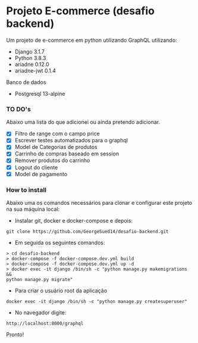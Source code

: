 # Projeto E-commerce (desafio backend)
Um projeto de e-commerce em python utilizando GraphQL utilizando: 

- Django 3.1.7
- Python 3.8.3
- ariadne 0.12.0
- ariadne-jwt 0.1.4


Banco de dados

- Postgresql 13-alpine


### TO DO's
Abaixo uma lista do que adicionei ou ainda pretendo adicionar.

- [x] Filtro de range com o campo price
- [x] Escrever testes automatizados para o graphql
- [x] Model de Categorias de produtos
- [x] Carrinho de compras baseado em session
- [x] Remover produtos do carrinho
- [x] Logout do cliente
- [x] Model de pagamento

### How to install
Abaixo uma os comandos necessários para clonar e configurar este projeto na sua 
máquina local:

- Instalar git, docker e docker-compose e depois:

```
git clone https://github.com/GeorgeSued14/desafio-backend.git
```

- Em seguida os seguintes comandos:

```
> cd desafio-backend
> docker-compose -f docker-compose.dev.yml build
> docker-compose -f docker-compose.dev.yml up -d 
> docker exec -it django /bin/sh -c "python manage.py makemigrations && 
python manage.py migrate"
``` 
- Para criar o usuário root da aplicação

```
docker exec -it django /bin/sh -c "python manage.py createsuperuser"
```

- No navegador digite:

```
http://localhost:8000/graphql
```

Pronto!
